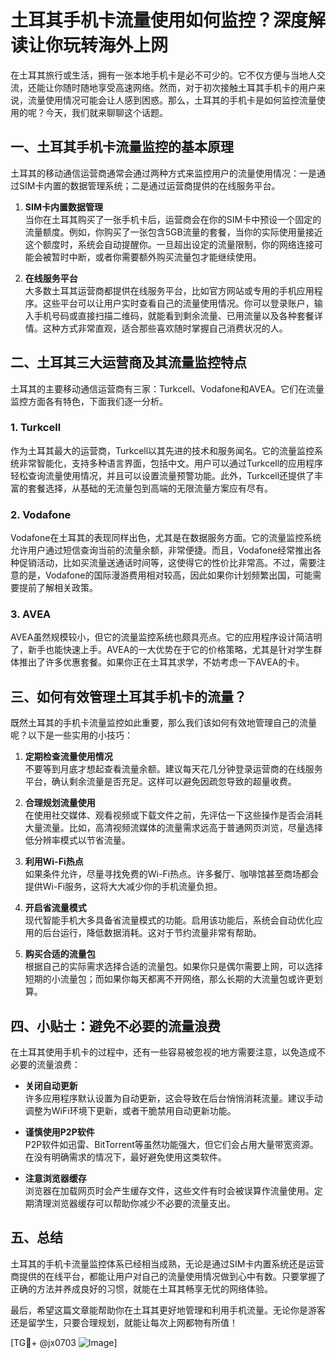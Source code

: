 # 土耳其手机卡流量使用如何监控？深度解读让你玩转海外上网

在土耳其旅行或生活，拥有一张本地手机卡是必不可少的。它不仅方便与当地人交流，还能让你随时随地享受高速网络。然而，对于初次接触土耳其手机卡的用户来说，流量使用情况可能会让人感到困惑。那么，土耳其的手机卡是如何监控流量使用的呢？今天，我们就来聊聊这个话题。

## 一、土耳其手机卡流量监控的基本原理

土耳其的移动通信运营商通常会通过两种方式来监控用户的流量使用情况：一是通过SIM卡内置的数据管理系统；二是通过运营商提供的在线服务平台。

1. **SIM卡内置数据管理**  
   当你在土耳其购买了一张手机卡后，运营商会在你的SIM卡中预设一个固定的流量额度。例如，你购买了一张包含5GB流量的套餐，当你的实际使用量接近这个额度时，系统会自动提醒你。一旦超出设定的流量限制，你的网络连接可能会被暂时中断，或者你需要额外购买流量包才能继续使用。

2. **在线服务平台**  
   大多数土耳其运营商都提供在线服务平台，比如官方网站或专用的手机应用程序。这些平台可以让用户实时查看自己的流量使用情况。你可以登录账户，输入手机号码或直接扫描二维码，就能看到剩余流量、已用流量以及各种套餐详情。这种方式非常直观，适合那些喜欢随时掌握自己消费状况的人。

## 二、土耳其三大运营商及其流量监控特点

土耳其的主要移动通信运营商有三家：Turkcell、Vodafone和AVEA。它们在流量监控方面各有特色，下面我们逐一分析。

### 1. Turkcell  
作为土耳其最大的运营商，Turkcell以其先进的技术和服务闻名。它的流量监控系统非常智能化，支持多种语言界面，包括中文。用户可以通过Turkcell的应用程序轻松查询流量使用情况，并且可以设置流量预警功能。此外，Turkcell还提供了丰富的套餐选择，从基础的无流量包到高端的无限流量方案应有尽有。

### 2. Vodafone  
Vodafone在土耳其的表现同样出色，尤其是在数据服务方面。它的流量监控系统允许用户通过短信查询当前的流量余额，非常便捷。而且，Vodafone经常推出各种促销活动，比如买流量送通话时间等，这使得它的性价比非常高。不过，需要注意的是，Vodafone的国际漫游费用相对较高，因此如果你计划频繁出国，可能需要提前了解相关政策。

### 3. AVEA  
AVEA虽然规模较小，但它的流量监控系统也颇具亮点。它的应用程序设计简洁明了，新手也能快速上手。AVEA的一大优势在于它的价格策略，尤其是针对学生群体推出了许多优惠套餐。如果你正在土耳其求学，不妨考虑一下AVEA的卡。

## 三、如何有效管理土耳其手机卡的流量？

既然土耳其的手机卡流量监控如此重要，那么我们该如何有效地管理自己的流量呢？以下是一些实用的小技巧：

1. **定期检查流量使用情况**  
   不要等到月底才想起查看流量余额。建议每天花几分钟登录运营商的在线服务平台，确认剩余流量是否充足。这样可以避免因疏忽导致的超量收费。

2. **合理规划流量使用**  
   在使用社交媒体、观看视频或下载文件之前，先评估一下这些操作是否会消耗大量流量。比如，高清视频流媒体的流量需求远高于普通网页浏览，尽量选择低分辨率模式以节省流量。

3. **利用Wi-Fi热点**  
   如果条件允许，尽量寻找免费的Wi-Fi热点。许多餐厅、咖啡馆甚至商场都会提供Wi-Fi服务，这将大大减少你的手机流量负担。

4. **开启省流量模式**  
   现代智能手机大多具备省流量模式的功能。启用该功能后，系统会自动优化应用的后台运行，降低数据消耗。这对于节约流量非常有帮助。

5. **购买合适的流量包**  
   根据自己的实际需求选择合适的流量包。如果你只是偶尔需要上网，可以选择短期的小流量包；而如果你每天都离不开网络，那么长期的大流量包或许更划算。

## 四、小贴士：避免不必要的流量浪费

在土耳其使用手机卡的过程中，还有一些容易被忽视的地方需要注意，以免造成不必要的流量浪费：

- **关闭自动更新**  
  许多应用程序默认设置为自动更新，这会导致在后台悄悄消耗流量。建议手动调整为WiFi环境下更新，或者干脆禁用自动更新功能。

- **谨慎使用P2P软件**  
  P2P软件如迅雷、BitTorrent等虽然功能强大，但它们会占用大量带宽资源。在没有明确需求的情况下，最好避免使用这类软件。

- **注意浏览器缓存**  
  浏览器在加载网页时会产生缓存文件，这些文件有时会被误算作流量使用。定期清理浏览器缓存可以帮助你减少不必要的流量支出。

## 五、总结

土耳其的手机卡流量监控体系已经相当成熟，无论是通过SIM卡内置系统还是运营商提供的在线平台，都能让用户对自己的流量使用情况做到心中有数。只要掌握了正确的方法并养成良好的习惯，就能在土耳其畅享无忧的网络体验。

最后，希望这篇文章能帮助你在土耳其更好地管理和利用手机流量。无论你是游客还是留学生，只要合理规划，就能让每次上网都物有所值！

[TG💪+ @jx0703 ![Image](https://github.com/user-attachments/assets/dbca1d08-cadb-493c-b0ec-ad6f7a83f270)]